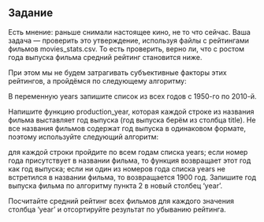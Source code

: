 ## Задание
Есть мнение: раньше снимали настоящее кино, не то что сейчас. Ваша задача — проверить это утверждение, используя файлы с рейтингами фильмов movies_stats.csv. То есть проверить, верно ли, что с ростом года выпуска фильма средний рейтинг становится ниже.

При этом мы не будем затрагивать субъективные факторы этих рейтингов, а пройдёмся по следующему алгоритму:

В переменную years запишите список из всех годов с 1950-го по 2010-й.

Напишите функцию production_year, которая каждой строке из названия фильма выставляет год выпуска (год выпуска берём из столбца title). Не все названия фильмов содержат год выпуска в одинаковом формате, поэтому используйте следующий алгоритм:

для каждой строки пройдите по всем годам списка years;
если номер года присутствует в названии фильма, то функция возвращает этот год как год выпуска;
если ни один из номеров года списка years не встретился в названии фильма, то возвращается 1900 год.
Запишите год выпуска фильма по алгоритму пункта 2 в новый столбец ‘year’.

Посчитайте средний рейтинг всех фильмов для каждого значения столбца ‘year’ и отсортируйте результат по убыванию рейтинга.